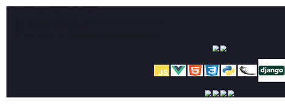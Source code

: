 
<div style="background-color: #1A1B27; width: 80em" > 
### Hi there 👋 I'm Marcos P S Viana






- 🔭 I’m currently working on Python Back-end Django / Flask
- 🌱 I’m currently learning VueJs 
- 📫 How to reach me: marcospaulo.silvaviana@gmail.com

<div align="center" style="background-color: #1A1B27; width: 80em" > 
 <div>
  <a href="https://github.com/marcospsviana">
  <img height="180em" src="https://github-readme-stats.vercel.app/api?username=marcospsviana&show_icons=true&theme=tokyonight&include_all_commits=true&count_private=true"/>
  <img height="180em" src="https://github-readme-stats.vercel.app/api/top-langs/?username=marcospsviana&layout=compact&langs_count=7&theme=tokyonight"/>
</div>
<div style="display: inline_block; background-color: #1A1B27; height:5em; width: 56.5em" ><br>
  <img align="center" alt="MarcosPSViana-Js" height="30" width="40" src="https://raw.githubusercontent.com/devicons/devicon/master/icons/javascript/javascript-plain.svg">
  <img align="center" alt="MarcosPSViana-VueJs" height="30" width="40" src="https://raw.githubusercontent.com/devicons/devicon/master/icons/vuejs/vuejs-original.svg">
  <img align="center" alt="MarcosPSViana-HTML" height="30" width="40" src="https://raw.githubusercontent.com/devicons/devicon/master/icons/html5/html5-original.svg">
  <img align="center" alt="MarcosPSViana-CSS" height="30" width="40" src="https://raw.githubusercontent.com/devicons/devicon/master/icons/css3/css3-original.svg">
  
  <img align="center" alt="MarcosPSViana-Python" height="30" width="40" src="https://raw.githubusercontent.com/devicons/devicon/master/icons/python/python-original.svg"> 
  <img align="center" alt="MarcosPSViana-Flask" height="30" width="50" src="https://raw.githubusercontent.com/devicons/devicon/master/icons/flask/flask-original.svg" style="background-color: #fff;">
  <img align="center" alt="MarcosPSViana-Django" height="60" width="70" src="https://raw.githubusercontent.com/devicons/devicon/master/icons/django/django-original.svg">
  
  
</div>
  
  ##
 
<div style="background-color: #1A1B27; width: 56.5em" > 
  
  <a href="https://instagram.com/marcospaulo.silvaviana" target="_blank"><img src="https://img.shields.io/badge/-Instagram-%23E4405F?style=for-the-badge&logo=instagram&logoColor=white" target="_blank"></a>
 	<!-- <a href="https://www.twitch.tv/marcospsvianai" target="_blank"><img src="https://img.shields.io/badge/Twitch-9146FF?style=for-the-badge&logo=twitch&logoColor=white" target="_blank"></a> -->
 <a href="https://discord.gg/#" target="_blank"><img src="https://img.shields.io/badge/Discord-7289DA?style=for-the-badge&logo=discord&logoColor=white" target="_blank"></a> 
  <a href = "mailto:marcospsviana@gmail.com"><img src="https://img.shields.io/badge/-Gmail-%23333?style=for-the-badge&logo=gmail&logoColor=white" target="_blank"></a>
  <a href="https://www.linkedin.com/in/marcos-paulo-silva-viana-a42baa209" target="_blank"><img src="https://img.shields.io/badge/-LinkedIn-%230077B5?style=for-the-badge&logo=linkedin&logoColor=white" target="_blank"></a> 
 
  
 
</div>
</div>
</div>